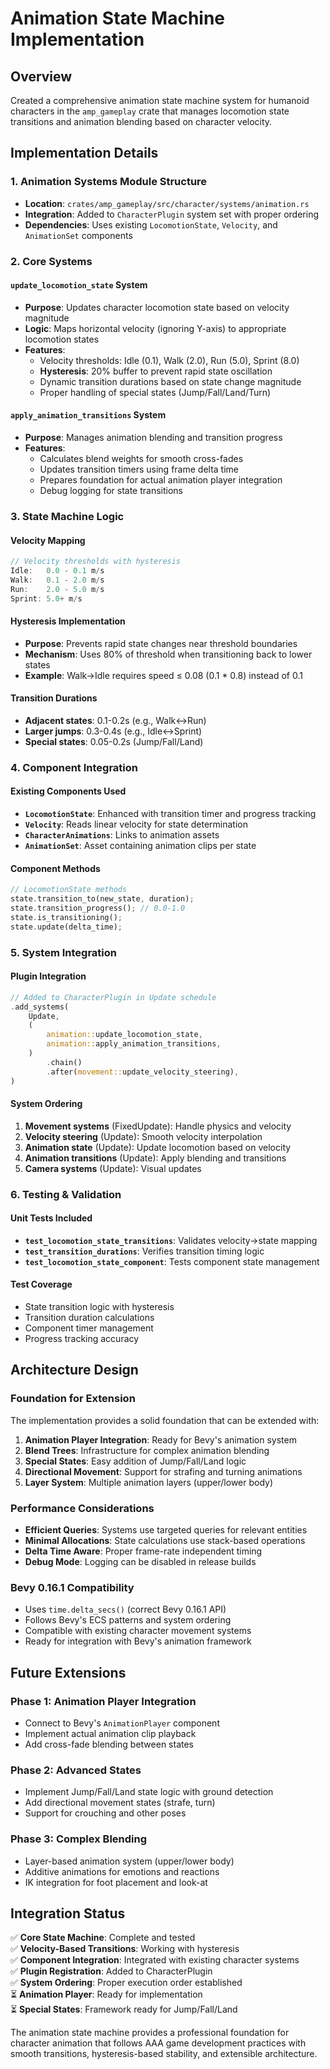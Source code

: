 # Animation State Machine Implementation

## Overview

Created a comprehensive animation state machine system for humanoid characters in the `amp_gameplay` crate that manages locomotion state transitions and animation blending based on character velocity.

## Implementation Details

### 1. Animation Systems Module Structure
- **Location**: `crates/amp_gameplay/src/character/systems/animation.rs`
- **Integration**: Added to `CharacterPlugin` system set with proper ordering
- **Dependencies**: Uses existing `LocomotionState`, `Velocity`, and `AnimationSet` components

### 2. Core Systems

#### `update_locomotion_state` System
- **Purpose**: Updates character locomotion state based on velocity magnitude
- **Logic**: Maps horizontal velocity (ignoring Y-axis) to appropriate locomotion states
- **Features**:
  - Velocity thresholds: Idle (0.1), Walk (2.0), Run (5.0), Sprint (8.0)
  - **Hysteresis**: 20% buffer to prevent rapid state oscillation
  - Dynamic transition durations based on state change magnitude
  - Proper handling of special states (Jump/Fall/Land/Turn)

#### `apply_animation_transitions` System  
- **Purpose**: Manages animation blending and transition progress
- **Features**:
  - Calculates blend weights for smooth cross-fades
  - Updates transition timers using frame delta time
  - Prepares foundation for actual animation player integration
  - Debug logging for state transitions

### 3. State Machine Logic

#### Velocity Mapping
```rust
// Velocity thresholds with hysteresis
Idle:   0.0 - 0.1 m/s
Walk:   0.1 - 2.0 m/s  
Run:    2.0 - 5.0 m/s
Sprint: 5.0+ m/s
```

#### Hysteresis Implementation
- **Purpose**: Prevents rapid state changes near threshold boundaries
- **Mechanism**: Uses 80% of threshold when transitioning back to lower states
- **Example**: Walk→Idle requires speed ≤ 0.08 (0.1 * 0.8) instead of 0.1

#### Transition Durations
- **Adjacent states**: 0.1-0.2s (e.g., Walk↔Run)
- **Larger jumps**: 0.3-0.4s (e.g., Idle↔Sprint)
- **Special states**: 0.05-0.2s (Jump/Fall/Land)

### 4. Component Integration

#### Existing Components Used
- **`LocomotionState`**: Enhanced with transition timer and progress tracking
- **`Velocity`**: Reads linear velocity for state determination
- **`CharacterAnimations`**: Links to animation assets
- **`AnimationSet`**: Asset containing animation clips per state

#### Component Methods
```rust
// LocomotionState methods
state.transition_to(new_state, duration);
state.transition_progress(); // 0.0-1.0
state.is_transitioning();
state.update(delta_time);
```

### 5. System Integration

#### Plugin Integration
```rust
// Added to CharacterPlugin in Update schedule
.add_systems(
    Update,
    (
        animation::update_locomotion_state,
        animation::apply_animation_transitions,
    )
        .chain()
        .after(movement::update_velocity_steering),
)
```

#### System Ordering
1. **Movement systems** (FixedUpdate): Handle physics and velocity
2. **Velocity steering** (Update): Smooth velocity interpolation  
3. **Animation state** (Update): Update locomotion based on velocity
4. **Animation transitions** (Update): Apply blending and transitions
5. **Camera systems** (Update): Visual updates

### 6. Testing & Validation

#### Unit Tests Included
- **`test_locomotion_state_transitions`**: Validates velocity→state mapping
- **`test_transition_durations`**: Verifies transition timing logic
- **`test_locomotion_state_component`**: Tests component state management

#### Test Coverage
- State transition logic with hysteresis
- Transition duration calculations
- Component timer management
- Progress tracking accuracy

## Architecture Design

### Foundation for Extension
The implementation provides a solid foundation that can be extended with:

1. **Animation Player Integration**: Ready for Bevy's animation system
2. **Blend Trees**: Infrastructure for complex animation blending
3. **Special States**: Easy addition of Jump/Fall/Land logic
4. **Directional Movement**: Support for strafing and turning animations
5. **Layer System**: Multiple animation layers (upper/lower body)

### Performance Considerations
- **Efficient Queries**: Systems use targeted queries for relevant entities
- **Minimal Allocations**: State calculations use stack-based operations
- **Delta Time Aware**: Proper frame-rate independent timing
- **Debug Mode**: Logging can be disabled in release builds

### Bevy 0.16.1 Compatibility
- Uses `time.delta_secs()` (correct Bevy 0.16.1 API)
- Follows Bevy's ECS patterns and system ordering
- Compatible with existing character movement systems
- Ready for integration with Bevy's animation framework

## Future Extensions

### Phase 1: Animation Player Integration
- Connect to Bevy's `AnimationPlayer` component
- Implement actual animation clip playback
- Add cross-fade blending between states

### Phase 2: Advanced States
- Implement Jump/Fall/Land state logic with ground detection
- Add directional movement states (strafe, turn)
- Support for crouching and other poses

### Phase 3: Complex Blending
- Layer-based animation system (upper/lower body)
- Additive animations for emotions and reactions
- IK integration for foot placement and look-at

## Integration Status

✅ **Core State Machine**: Complete and tested  
✅ **Velocity-Based Transitions**: Working with hysteresis  
✅ **Component Integration**: Integrated with existing character systems  
✅ **Plugin Registration**: Added to CharacterPlugin  
✅ **System Ordering**: Proper execution order established  
⏳ **Animation Player**: Ready for implementation  
⏳ **Special States**: Framework ready for Jump/Fall/Land  

The animation state machine provides a professional foundation for character animation that follows AAA game development practices with smooth transitions, hysteresis-based stability, and extensible architecture.
